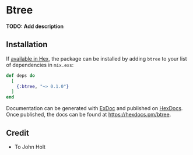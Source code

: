 # Btree

**TODO: Add description**

## Installation

If [available in Hex](https://hex.pm/docs/publish), the package can be installed
by adding `btree` to your list of dependencies in `mix.exs`:

```elixir
def deps do
  [
    {:btree, "~> 0.1.0"}
  ]
end
```

Documentation can be generated with [ExDoc](https://github.com/elixir-lang/ex_doc)
and published on [HexDocs](https://hexdocs.pm). Once published, the docs can
be found at <https://hexdocs.pm/btree>.


## Credit
- To John Holt 